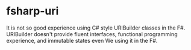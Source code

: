 # fsharp-uri

It is not so good experience using C# style URIBuilder classes in the F#.
URIBuilder doesn't provide fluent interfaces, functional programming
experience, and immutable states even We using it in the F#.

